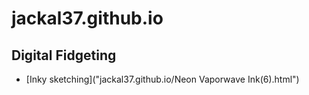 # jackal37.github.io

## Digital Fidgeting
- [Inky sketching]("jackal37.github.io/Neon Vaporwave Ink(6).html")
